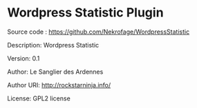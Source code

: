 Wordpress Statistic Plugin
==========================

Source code : https://github.com/Nekrofage/WordpressStatistic

Description: Wordpress Statistic

Version: 0.1

Author: Le Sanglier des Ardennes

Author URI: http://rockstarninja.info/

License: GPL2 license
